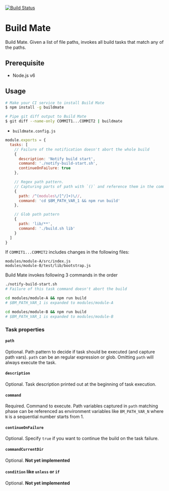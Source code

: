 
[![Build Status](https://travis-ci.org/ryu1kn/buildmate.svg?branch=master)](https://travis-ci.org/ryu1kn/buildmate)

# Build Mate

Build Mate. Given a list of file paths, invokes all build tasks that match any of the paths.

## Prerequisite

* Node.js v6

## Usage

```sh
# Make your CI service to install Build Mate
$ npm install -g buildmate

# Pipe git diff output to Build Mate
$ git diff --name-only COMMIT1...COMMIT2 | buildmate
```

* `buildmate.config.js`

```js
module.exports = {
  tasks: [
    // Failure of the notification doesn't abort the whole build
    {
      description: 'Notify build start',
      command: './notify-build-start.sh',
      continueOnFailure: true
    },

    // Regex path pattern.
    // Capturing parts of path with `()` and reference them in the command with BM_PATH_VAR_X env variables
    {
      path: /^(modules\/[^/]+)\//,        
      command: 'cd $BM_PATH_VAR_1 && npm run build'
    },

    // Glob path pattern
    {
      path: 'lib/**',
      command: './build.sh lib'
    }
  ]
}
```

If `COMMIT1...COMMIT2` includes changes in the following files:

```
modules/module-A/src/index.js
modules/module-B/test/lib/bootstrap.js
```

Build Mate invokes following 3 commands in the order

```sh
./notify-build-start.sh
# Failure of this task command doesn't abort the build

cd modules/module-A && npm run build
# $BM_PATH_VAR_1 is expanded to modules/module-A

cd modules/module-B && npm run build
# $BM_PATH_VAR_1 is expanded to modules/module-B
```

### Task properties

#### `path`

Optional. Path pattern to decide if task should be executed (and capture path vars).
`path` can be an regular expression or glob. Omitting `path` will always execute the task.

#### `description`

Optional. Task description printed out at the beginning of task execution.

#### `command`

Required. Command to execute. Path variables captured in `path` matching phase can be referenced
as environment variables like `BM_PATH_VAR_N` where `N` is a sequential number starts from 1.

#### `continueOnFailure` 

Optional. Specify `true` if you want to continue the build on the task failure.

#### `commandCurrentDir`

Optional. **Not yet implemented**

#### `condition` like `unless` or `if`

Optional. **Not yet implemented**

